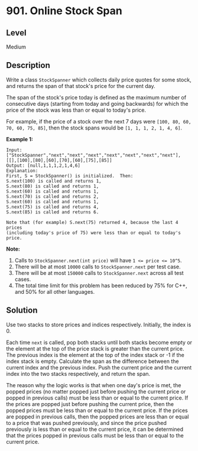 # 901. Online Stock Span
## Level
Medium

## Description
Write a class `StockSpanner` which collects daily price quotes for some stock, and returns the span of that stock's price for the current day.

The span of the stock's price today is defined as the maximum number of consecutive days (starting from today and going backwards) for which the price of the stock was less than or equal to today's price.

For example, if the price of a stock over the next 7 days were `[100, 80, 60, 70, 60, 75, 85]`, then the stock spans would be `[1, 1, 1, 2, 1, 4, 6]`.

**Example 1:**
```
Input: ["StockSpanner","next","next","next","next","next","next","next"], [[],[100],[80],[60],[70],[60],[75],[85]]
Output: [null,1,1,1,2,1,4,6]
Explanation: 
First, S = StockSpanner() is initialized.  Then:
S.next(100) is called and returns 1,
S.next(80) is called and returns 1,
S.next(60) is called and returns 1,
S.next(70) is called and returns 2,
S.next(60) is called and returns 1,
S.next(75) is called and returns 4,
S.next(85) is called and returns 6.

Note that (for example) S.next(75) returned 4, because the last 4 prices
(including today's price of 75) were less than or equal to today's price.
```

**Note:**

1. Calls to `StockSpanner.next(int price)` will have `1 <= price <= 10^5`.
2. There will be at most `10000` calls to `StockSpanner.next` per test case.
3. There will be at most `150000` calls to `StockSpanner.next` across all test cases.
4. The total time limit for this problem has been reduced by 75% for C++, and 50% for all other languages.

## Solution
Use two stacks to store prices and indices respectively. Initially, the index is 0.

Each time `next` is called, pop both stacks until both stacks become empty or the element at the top of the price stack is greater than the current price. The previous index is the element at the top of the index stack or -1 if the index stack is empty. Calculate the span as the difference between the current index and the previous index. Push the current price and the current index into the two stacks respectively, and return the span.

The reason why the logic works is that when one day's price is met, the popped prices (no matter popped just before pushing the current price or popped in previous calls) must be less than or equal to the current price. If the prices are popped just before pushing the current price, then the popped prices must be less than or equal to the current price. If the prices are popped in previous calls, then the popped prices are less than or equal to a price that was pushed previously, and since the price pushed previously is less than or equal to the current price, it can be determined that the prices popped in previous calls must be less than or equal to the current price.
